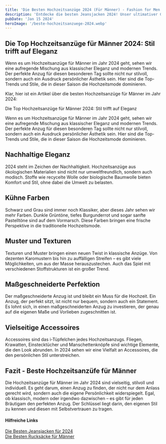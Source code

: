 ```yaml
---
title: 'Die Besten Hochzeitsanzüge 2024 (Für Männer) - Fashion for Men'
description: 'Entdecke die besten Jeansjacken 2024! Unser ultimativer Guide zeigt dir die Top-Trends, Stile und Must-Haves. Perfekt für modebewusste Männer, die Wert auf Qualität und Style legen. Klicke jetzt und finde deine perfekte Jeansjacke!'
pubDate: 'Jan 15 2024'
heroImage: '/beste-hochzeitsanzuege-2024.webp'
---
```


## Die Top Hochzeitsanzüge für Männer 2024: Stil trifft auf Eleganz

Wenn es um Hochzeitsanzüge für Männer im Jahr 2024 geht, sehen wir eine aufregende Mischung aus klassischer Eleganz und modernen Trends. Der perfekte Anzug für diesen besonderen Tag sollte nicht nur stilvoll, sondern auch ein Ausdruck persönlicher Ästhetik sein. Hier sind die Top-Trends und Stile, die in dieser Saison die Hochzeitsmode dominieren.

Klar, hier ist ein Artikel über die besten Hochzeitsanzüge für Männer im Jahr 2024:

Die Top Hochzeitsanzüge für Männer 2024: Stil trifft auf Eleganz

Wenn es um Hochzeitsanzüge für Männer im Jahr 2024 geht, sehen wir eine aufregende Mischung aus klassischer Eleganz und modernen Trends. Der perfekte Anzug für diesen besonderen Tag sollte nicht nur stilvoll, sondern auch ein Ausdruck persönlicher Ästhetik sein. Hier sind die Top-Trends und Stile, die in dieser Saison die Hochzeitsmode dominieren.

## Nachhaltige Eleganz

2024 steht im Zeichen der Nachhaltigkeit. Hochzeitsanzüge aus ökologischen Materialien sind nicht nur umweltfreundlich, sondern auch modisch. Stoffe wie recycelte Wolle oder biologische Baumwolle bieten Komfort und Stil, ohne dabei die Umwelt zu belasten.

## Kühne Farben

Schwarz und Grau sind immer noch Klassiker, aber dieses Jahr sehen wir mehr Farben. Dunkle Grüntöne, tiefes Burgunderrot und sogar sanfte Pastelltöne sind auf dem Vormarsch. Diese Farben bringen eine frische Perspektive in die traditionelle Hochzeitsmode.

## Muster und Texturen

Texturen und Muster bringen einen neuen Twist in klassische Anzüge. Von dezenten Karomustern bis hin zu auffälligen Streifen – es gibt viele Möglichkeiten, um aus der Masse herauszustechen. Auch das Spiel mit verschiedenen Stoffstrukturen ist ein großer Trend.

## Maßgeschneiderte Perfektion

Der maßgeschneiderte Anzug ist und bleibt ein Muss für die Hochzeit. Ein Anzug, der perfekt sitzt, ist nicht nur bequem, sondern auch ein Statement. Es lohnt sich, in einen maßgeschneiderten Anzug zu investieren, der genau auf die eigenen Maße und Vorlieben zugeschnitten ist.

## Vielseitige Accessoires

Accessoires sind das i-Tüpfelchen jedes Hochzeitsanzugs. Fliegen, Krawatten, Einstecktücher und Manschettenknöpfe sind wichtige Elemente, die den Look abrunden. In 2024 sehen wir eine Vielfalt an Accessoires, die den persönlichen Stil unterstreichen.

## Fazit - Beste Hochzeitsanzüfe für Männer

Die Hochzeitsanzüge für Männer im Jahr 2024 sind vielseitig, stilvoll und individuell. Es geht darum, einen Anzug zu finden, der nicht nur dem Anlass gerecht wird, sondern auch die eigene Persönlichkeit widerspiegelt. Egal, ob klassisch, modern oder irgendwo dazwischen – es gibt für jeden Bräutigam den perfekten Anzug. Der Schlüssel liegt darin, den eigenen Stil zu kennen und diesen mit Selbstvertrauen zu tragen.

#### Hilfreiche Links

[Die Besten Jeansjacken für 2024](../besten-jeansjacken)<br>
[Die Besten Rucksäcke für Männer](../beste-rucksaecke-maenner)